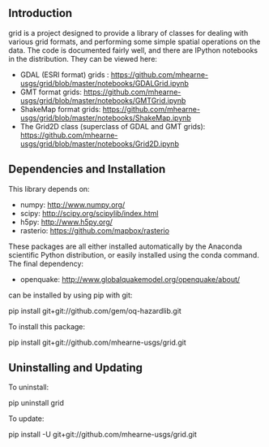 Introduction
------------

grid is a project designed to provide a library of classes for dealing
with various grid formats, and performing some simple spatial
operations on the data.  The code is documented fairly well, and there
are IPython notebooks in the distribution.  They can be viewed here:

 * GDAL (ESRI format) grids : https://github.com/mhearne-usgs/grid/blob/master/notebooks/GDALGrid.ipynb
 * GMT format grids: https://github.com/mhearne-usgs/grid/blob/master/notebooks/GMTGrid.ipynb
 * ShakeMap format grids: https://github.com/mhearne-usgs/grid/blob/master/notebooks/ShakeMap.ipynb
 * The Grid2D class (superclass of GDAL and GMT grids): https://github.com/mhearne-usgs/grid/blob/master/notebooks/Grid2D.ipynb

Dependencies and Installation
-----------------------------

This library depends on:
 * numpy: <a href="http://www.numpy.org/">http://www.numpy.org/</a>
 * scipy: <a href="http://scipy.org/scipylib/index.html">http://scipy.org/scipylib/index.html</a>
 * h5py: <a href="http://www.h5py.org/">http://www.h5py.org/</a>
 * rasterio: <a href="https://github.com/mapbox/rasterio">https://github.com/mapbox/rasterio</a>
 
These packages are all either installed automatically by the Anaconda scientific Python distribution, or easily installed using the conda command.  The final dependency:

 * openquake: <a href="http://www.globalquakemodel.org/openquake/about/">http://www.globalquakemodel.org/openquake/about/</a>

can be installed by using pip with git:

pip install git+git://github.com/gem/oq-hazardlib.git

To install this package:

pip install git+git://github.com/mhearne-usgs/grid.git

Uninstalling and Updating
-------------------------

To uninstall:

pip uninstall grid

To update:

pip install -U git+git://github.com/mhearne-usgs/grid.git

